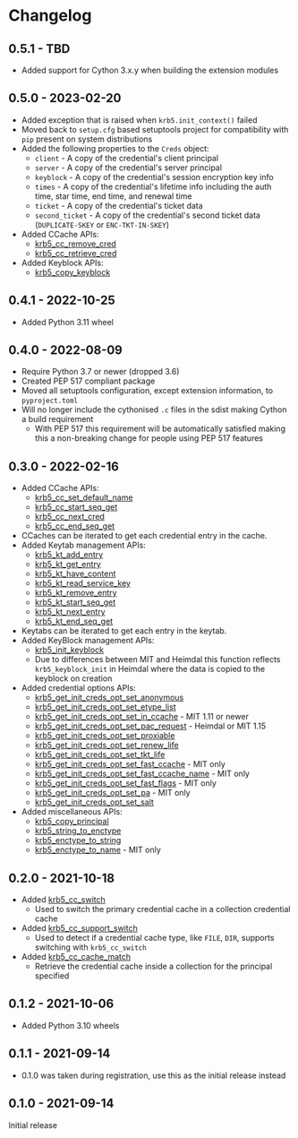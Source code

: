 # Changelog

## 0.5.1 - TBD

* Added support for Cython 3.x.y when building the extension modules

## 0.5.0 - 2023-02-20

* Added exception that is raised when `krb5.init_context()` failed
* Moved back to `setup.cfg` based setuptools project for compatibility with `pip` present on system distributions
* Added the following properties to the `Creds` object:
  * `client` - A copy of the credential's client principal
  * `server` - A copy of the credential's server principal
  * `keyblock` - A copy of the credential's session encryption key info
  * `times` - A copy of the credential's lifetime info including the auth time, star time, end time, and renewal time
  * `ticket` -  A copy of the credential's ticket data
  * `second_ticket` - A copy of the credential's second ticket data (`DUPLICATE-SKEY` or `ENC-TKT-IN-SKEY`)
* Added CCache APIs:
  * [krb5_cc_remove_cred](https://web.mit.edu/kerberos/krb5-devel/doc/appdev/refs/api/krb5_cc_remove_cred.html)
  * [krb5_cc_retrieve_cred](https://web.mit.edu/kerberos/krb5-devel/doc/appdev/refs/api/krb5_cc_retrieve_cred.html)
* Added Keyblock APIs:
  * [krb5_copy_keyblock](https://web.mit.edu/kerberos/krb5-devel/doc/appdev/refs/api/krb5_copy_keyblock.html)

## 0.4.1 - 2022-10-25

* Added Python 3.11 wheel

## 0.4.0 - 2022-08-09

* Require Python 3.7 or newer (dropped 3.6)
* Created PEP 517 compliant package
* Moved all setuptools configuration, except extension information, to `pyproject.toml`
* Will no longer include the cythonised `.c` files in the sdist making Cython a build requirement
  * With PEP 517 this requirement will be automatically satisfied making this a non-breaking change for people using PEP 517 features

## 0.3.0 - 2022-02-16

* Added CCache APIs:
  * [krb5_cc_set_default_name](https://web.mit.edu/kerberos/krb5-devel/doc/appdev/refs/api/krb5_cc_set_default_name.html)
  * [krb5_cc_start_seq_get](https://web.mit.edu/kerberos/krb5-devel/doc/appdev/refs/api/krb5_cc_start_seq_get.html#c.krb5_cc_start_seq_get)
  * [krb5_cc_next_cred](https://web.mit.edu/kerberos/krb5-devel/doc/appdev/refs/api/krb5_cc_next_cred.html#c.krb5_cc_next_cred)
  * [krb5_cc_end_seq_get](https://web.mit.edu/kerberos/krb5-devel/doc/appdev/refs/api/krb5_cc_end_seq_get.html#c.krb5_cc_end_seq_get)
* CCaches can be iterated to get each credential entry in the cache.
* Added Keytab management APIs:
  * [krb5_kt_add_entry](https://web.mit.edu/kerberos/krb5-latest/doc/appdev/refs/api/krb5_kt_add_entry.html)
  * [krb5_kt_get_entry](https://web.mit.edu/kerberos/krb5-latest/doc/appdev/refs/api/krb5_kt_get_entry.html)
  * [krb5_kt_have_content](https://web.mit.edu/kerberos/krb5-latest/doc/appdev/refs/api/krb5_kt_have_content.html)
  * [krb5_kt_read_service_key](https://web.mit.edu/kerberos/krb5-devel/doc/appdev/refs/api/krb5_kt_read_service_key.html)
  * [krb5_kt_remove_entry](https://web.mit.edu/kerberos/krb5-latest/doc/appdev/refs/api/krb5_kt_remove_entry.html)
  * [krb5_kt_start_seq_get](https://web.mit.edu/kerberos/krb5-latest/doc/appdev/refs/api/krb5_kt_start_seq_get.html)
  * [krb5_kt_next_entry](https://web.mit.edu/kerberos/krb5-latest/doc/appdev/refs/api/krb5_kt_next_entry.html)
  * [krb5_kt_end_seq_get](https://web.mit.edu/kerberos/krb5-latest/doc/appdev/refs/api/krb5_kt_end_seq_get.html)
* Keytabs can be iterated to get each entry in the keytab.
* Added KeyBlock management APIs:
  * [krb5_init_keyblock](https://web.mit.edu/kerberos/krb5-latest/doc/appdev/refs/api/krb5_init_keyblock.html)
  * Due to differences between MIT and Heimdal this function reflects `krb5_keyblock_init` in Heimdal where the data is copied to the keyblock on creation
* Added credential options APIs:
  * [krb5_get_init_creds_opt_set_anonymous](https://web.mit.edu/kerberos/krb5-latest/doc/appdev/refs/api/krb5_get_init_creds_opt_set_anonymous.html)
  * [krb5_get_init_creds_opt_set_etype_list](https://web.mit.edu/kerberos/krb5-latest/doc/appdev/refs/api/krb5_get_init_creds_opt_set_etype_list.html)
  * [krb5_get_init_creds_opt_set_in_ccache](https://web.mit.edu/kerberos/krb5-latest/doc/appdev/refs/api/krb5_get_init_creds_opt_set_in_ccache.html) - MIT 1.11 or newer
  * [krb5_get_init_creds_opt_set_pac_request](https://web.mit.edu/kerberos/krb5-latest/doc/appdev/refs/api/krb5_get_init_creds_opt_set_pac_request.html) - Heimdal or MIT 1.15
  * [krb5_get_init_creds_opt_set_proxiable](https://web.mit.edu/kerberos/krb5-latest/doc/appdev/refs/api/krb5_get_init_creds_opt_set_proxiable.html)
  * [krb5_get_init_creds_opt_set_renew_life](https://web.mit.edu/kerberos/krb5-latest/doc/appdev/refs/api/krb5_get_init_creds_opt_set_renew_life.html)
  * [krb5_get_init_creds_opt_set_tkt_life](https://web.mit.edu/kerberos/krb5-latest/doc/appdev/refs/api/krb5_get_init_creds_opt_set_tkt_life.html)
  * [krb5_get_init_creds_opt_set_fast_ccache](https://web.mit.edu/kerberos/krb5-latest/doc/appdev/refs/api/krb5_get_init_creds_opt_set_fast_ccache.html) - MIT only
  * [krb5_get_init_creds_opt_set_fast_ccache_name](https://web.mit.edu/kerberos/krb5-latest/doc/appdev/refs/api/krb5_get_init_creds_opt_set_fast_ccache_name.html) - MIT only
  * [krb5_get_init_creds_opt_set_fast_flags](https://web.mit.edu/kerberos/krb5-latest/doc/appdev/refs/api/krb5_get_init_creds_opt_set_fast_flags.html) - MIT only
  * [krb5_get_init_creds_opt_set_pa](https://web.mit.edu/kerberos/krb5-latest/doc/appdev/refs/api/krb5_get_init_creds_opt_set_pa.html) - MIT only
  * [krb5_get_init_creds_opt_set_salt](https://web.mit.edu/kerberos/krb5-latest/doc/appdev/refs/api/krb5_get_init_creds_opt_set_salt.html)
* Added miscellaneous APIs:
  * [krb5_copy_principal](https://web.mit.edu/kerberos/krb5-latest/doc/appdev/refs/api/krb5_copy_principal.html)
  * [krb5_string_to_enctype](https://web.mit.edu/kerberos/krb5-latest/doc/appdev/refs/api/krb5_string_to_enctype.html)
  * [krb5_enctype_to_string](https://web.mit.edu/kerberos/krb5-latest/doc/appdev/refs/api/krb5_enctype_to_string.html)
  * [krb5_enctype_to_name](https://web.mit.edu/kerberos/krb5-latest/doc/appdev/refs/api/krb5_enctype_to_name.html) - MIT only


## 0.2.0 - 2021-10-18

* Added [krb5_cc_switch](https://web.mit.edu/kerberos/krb5-latest/doc/appdev/refs/api/krb5_cc_switch.html)
  * Used to switch the primary credential cache in a collection credential cache
* Added [krb5_cc_support_switch](https://github.com/heimdal/heimdal/blob/9dcab76724b417140b4e475701118a01d2892e7c/lib/krb5/cache.c)
  * Used to detect if a credential cache type, like `FILE`, `DIR`, supports switching with `krb5_cc_switch`
* Added [krb5_cc_cache_match](https://web.mit.edu/kerberos/krb5-latest/doc/appdev/refs/api/krb5_cc_cache_match.html)
  * Retrieve the credential cache inside a collection for the principal specified


## 0.1.2 - 2021-10-06

* Added Python 3.10 wheels


## 0.1.1 - 2021-09-14

* 0.1.0 was taken during registration, use this as the initial release instead


## 0.1.0 - 2021-09-14

Initial release
